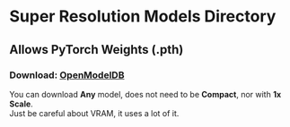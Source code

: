 # Super Resolution Models Directory
## Allows PyTorch Weights (.pth)
### Download: [OpenModelDB](https://openmodeldb.info/?t=denoise+arch%3Acompact+platform%3Apytorch+scale%3A1)
You can download **Any** model, does not need to be **Compact**, nor with **1x Scale**.<br>
Just be careful about VRAM, it uses a lot of it.